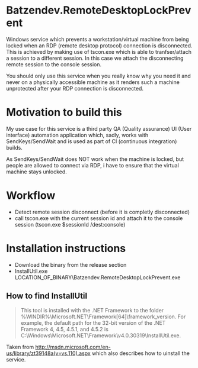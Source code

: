 Batzendev.RemoteDesktopLockPrevent
==================================

Windows service which prevents a workstation/virtual machine from being locked when an RDP (remote desktop protocol) connection is disconnected. This is achieved by making use of tscon.exe which is able to tranfser/attach a session to a different session. In this case we attach the disconnecting remote session to the console session.

You should only use this service when you really know why you need it and never on a physically accessible machine as it renders such a machine unprotected after your RDP connection is disconnected.

# Motivation to build this
My use case for this service is a third party QA (Quality assurance) UI (User interface) automation application which, sadly, works with SendKeys/SendWait and is used as part of CI (continuous integration) builds.

As SendKeys/SendWait does NOT work when the machine is locked, but people are allowed to connect via RDP, i have to ensure that the virtual machine stays unlocked.

# Workflow
- Detect remote session disconnect (before it is completly disconnected)
- call tscon.exe with the current session id and attach it to the console session (tscon.exe $sessionId /dest:console)

# Installation instructions
- Download the binary from the release section
- InstallUtil.exe LOCATION_OF_BINARY\Batzendev.RemoteDesktopLockPrevent.exe

## How to find InstallUtil
> This tool is installed with the .NET Framework to the folder %WINDIR%\Microsoft.NET\Framework[64]\framework_version. For example, the default path for the 32-bit version of the .NET Framework 4, 4.5, 4.5.1, and 4.5.2 is C:\Windows\Microsoft.NET\Framework\v4.0.30319\InstallUtil.exe.

Taken from http://msdn.microsoft.com/en-us/library/zt39148a(v=vs.110).aspx which also describes how to uinstall the service.
